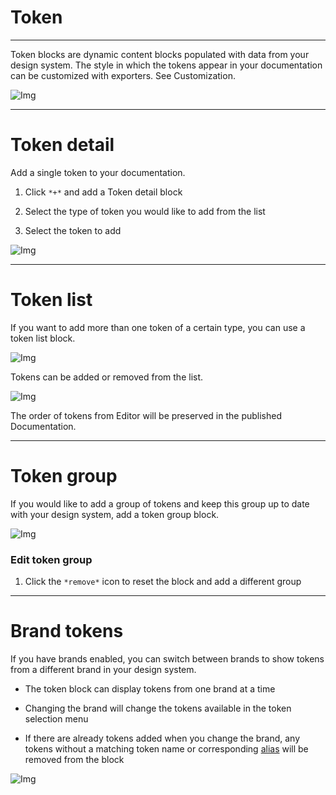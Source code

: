 
# Token

---

Token blocks are dynamic content blocks populated with data from your design system. The style in which the tokens appear in your documentation can be customized with exporters. See Customization.

![Img](https://studio-assets.supernova.io/design-systems/6475/46d58eb4-6dd1-4f64-9aba-caeacca11067.png?Expires=1972252800&Policy=eyJTdGF0ZW1lbnQiOlt7IlJlc291cmNlIjoiaHR0cHM6Ly9zdHVkaW8tYXNzZXRzLnN1cGVybm92YS5pby9kZXNpZ24tc3lzdGVtcy82NDc1LzQ2ZDU4ZWI0LTZkZDEtNGY2NC05YWJhLWNhZWFjY2ExMTA2Ny5wbmciLCJDb25kaXRpb24iOnsiRGF0ZUxlc3NUaGFuIjp7IkFXUzpFcG9jaFRpbWUiOjE5NzIyNTI4MDB9fX1dfQ__&Signature=g3H9JjIR~5DiTCysMprzvwXMmtmu~BurKpoWm4vhCpkF2DoDdm-wO4MpKFd-T~V8ECIlkUT6QE2H-~CLv0mhX9r-pDkthcpT1c636iWXzt3dZNbiDKzb6T7tOAJKwfFoA9WcbacheQywNzMGXt8iEPAQv79HYlOJBVu2hek4QmiRYQjPEqbCEqgmULqGuTI~NqMM1LFAw3TjrMd9Qs~-6GKfxoXRIH8~REbg~aRNlkgdyyuwcvJTqkOO0okqHoktHKjinSA~nGCPQZuRbo52X2P7dcvT6NJc1aIPJXYeuEPW0ZA9GX-m3ADBz353K1s3egHJ~jP8i12~0nQbhKpxpw__&Key-Pair-Id=APKAJGK34LCCAUR7N6LA)

---

# Token detail

Add a single token to your documentation.

1. Click `*+*` and add a Token detail block

1. Select the type of token you would like to add from the list

1. Select the token to add

![Img](https://studio-assets.supernova.io/design-systems/6475/2a872bcd-fb48-4f4b-9731-a2f8054e6579.png?Expires=1972252800&Policy=eyJTdGF0ZW1lbnQiOlt7IlJlc291cmNlIjoiaHR0cHM6Ly9zdHVkaW8tYXNzZXRzLnN1cGVybm92YS5pby9kZXNpZ24tc3lzdGVtcy82NDc1LzJhODcyYmNkLWZiNDgtNGY0Yi05NzMxLWEyZjgwNTRlNjU3OS5wbmciLCJDb25kaXRpb24iOnsiRGF0ZUxlc3NUaGFuIjp7IkFXUzpFcG9jaFRpbWUiOjE5NzIyNTI4MDB9fX1dfQ__&Signature=Edr7JQfOLsOG7ZaMEvJKqJJ5Yoy6BthitDOw8vgyL~aziJYFTFsl7kNKAw5AP0hYdvaYc9kcB07nCJMqw1UzjQu6FgrRr9YsxD3mFD~bEnkfugbWQqnUCcxdDrqE3iS03tH5cTzTfBx36oJ72t8fn83YSVh7S8eGnPy65jBbt1JgUL6-oUz5fp-XxF4OE7pQU6cc~Nr5H60UHmQxKDkQAwoFHHxbZDCBE0yuY-DZG6RY3D83fI8Bgc8E6I6cqgIV-BkS-Rw3yVZHixbpE1ognif3~LDBqV5eS~4Vlt4NCkSVIBz9vi4YPbutT97ThGcgFS5y3s~Z4j1weuUICUcaGw__&Key-Pair-Id=APKAJGK34LCCAUR7N6LA)

---

# Token list

If you want to add more than one token of a certain type, you can use a token list block.

![Img](https://studio-assets.supernova.io/design-systems/6475/d7d9507f-ab2e-4dfd-8bde-ac6661c588df.png?Expires=1972252800&Policy=eyJTdGF0ZW1lbnQiOlt7IlJlc291cmNlIjoiaHR0cHM6Ly9zdHVkaW8tYXNzZXRzLnN1cGVybm92YS5pby9kZXNpZ24tc3lzdGVtcy82NDc1L2Q3ZDk1MDdmLWFiMmUtNGRmZC04YmRlLWFjNjY2MWM1ODhkZi5wbmciLCJDb25kaXRpb24iOnsiRGF0ZUxlc3NUaGFuIjp7IkFXUzpFcG9jaFRpbWUiOjE5NzIyNTI4MDB9fX1dfQ__&Signature=WgCVFZSWDZZz-fQOfyxd0OpdoCZRBY0q~XcuPvTIcZLRJKUf5-3FWAno7CU8ZgHqH-p~v4Z6CJEUh-GC-ct8X5FUU-SCuICzfP4yow2l32CE0HkKHY5h1swl8IWLjezxO8OKs6E1TpiCvTXBO6T770RwuYC~B7krbbJd-HvNmpSQcSTSjLk4MxBkbt8h7StFCyskUWXGAiwVoON8cMP-s184c7Gc5Z1myTXmrfsYBRE7Jn743mFohZ1u3ZfMBHYhkNarlSMOmvmBtKCa9LK4hr~u1hEMOErBimpUYemqrTqLhh6-d41GBS5-BkqdU8i2EVQrWZaU8IE2QHJc9fXpVA__&Key-Pair-Id=APKAJGK34LCCAUR7N6LA)

Tokens can be added or removed from the list.

![Img](https://studio-assets.supernova.io/design-systems/6475/f4c21065-73dd-4f29-bbae-9c30550e7005.png?Expires=1972252800&Policy=eyJTdGF0ZW1lbnQiOlt7IlJlc291cmNlIjoiaHR0cHM6Ly9zdHVkaW8tYXNzZXRzLnN1cGVybm92YS5pby9kZXNpZ24tc3lzdGVtcy82NDc1L2Y0YzIxMDY1LTczZGQtNGYyOS1iYmFlLTljMzA1NTBlNzAwNS5wbmciLCJDb25kaXRpb24iOnsiRGF0ZUxlc3NUaGFuIjp7IkFXUzpFcG9jaFRpbWUiOjE5NzIyNTI4MDB9fX1dfQ__&Signature=NOG~N6oKfF64Pi5Ar9YLEJpj7Rx8WPHwuNUvIoCmIRMLmOkIMqytWgnM4tEWa0DFqAzsz-vXmhCZwAzYDHeHv2WtbGk-L1kEyfd1SZRucbDpyFdVmWtkP3Vcn0KoMMcbtIFWhhjC~fCMglZQ4S7M9NTb~GcO3w2igrSPiVzwsRbF6HJxtXTc-iG-Qk0Re2O7vJmG57rebO9BHgJ42siHk8x-wP0zeyJmA~JGTX7ZFZY2IyoqiAE66cihoBpIYeAHRxIJn6pHMwJP3VYfkJs5Wblat8wFIcZ5otCckXQjv8Nfnd3iYjoM8O15W5fsvQGApJomD0EFcpxg09xz4K7dmg__&Key-Pair-Id=APKAJGK34LCCAUR7N6LA)

The order of tokens from Editor will be preserved in the published Documentation.

---

# Token group

If you would like to add a group of tokens and keep this group up to date with your design system, add a token group block. 

![Img](https://studio-assets.supernova.io/design-systems/6475/4f6b4b3d-f42d-4f67-9b54-89f3b07866ba.png?Expires=1972252800&Policy=eyJTdGF0ZW1lbnQiOlt7IlJlc291cmNlIjoiaHR0cHM6Ly9zdHVkaW8tYXNzZXRzLnN1cGVybm92YS5pby9kZXNpZ24tc3lzdGVtcy82NDc1LzRmNmI0YjNkLWY0MmQtNGY2Ny05YjU0LTg5ZjNiMDc4NjZiYS5wbmciLCJDb25kaXRpb24iOnsiRGF0ZUxlc3NUaGFuIjp7IkFXUzpFcG9jaFRpbWUiOjE5NzIyNTI4MDB9fX1dfQ__&Signature=b-4rlbOObqFJ5Y~bWlXDxw3o56kAO~g1YQGZF3CqTOjLFyLiOwf2rA6MfCrw1Lq5kdzV8C0iJ9c7XQsKxEUPvArn4dadvDVAS2X8lwhRirhDxiB2bLmMQVGstpMvi6zI8HA3qyuyU5gsvj5vMyzp8MRGr4hqUk2o5LsjgntLS0F1oTljiImqFCgGZ-QSHmN8iPoI0YRnV3IoDlkVuG9kHqiZ5JZxbj5dZifzduaPLVpi~mryshKptX35UVBjthJazMf9SzI88wKYKYaxNRXn2Gox6shbpDgQcgSvLFGcm5CPTOpDyXxQWNscw0pg7NKuRcMdOPneU332Uc82ixpWTw__&Key-Pair-Id=APKAJGK34LCCAUR7N6LA)

### Edit token group

1. Click the `*remove*` icon to reset the block and add a different group

---

# Brand tokens

If you have brands enabled, you can switch between brands to show tokens from a different brand in your design system. 

- The token block can display tokens from one brand at a time

- Changing the brand will change the tokens available in the token selection menu

- If there are already tokens added when you change the brand, any tokens without a matching token name or corresponding [alias](https://learn.supernova.io/latest/design-systems/tokens/creating-aliases.html) will be removed from the block

![Img](https://studio-assets.supernova.io/design-systems/6475/28b43f1f-a73a-447a-832d-c4be353f2957.png?Expires=1972252800&Policy=eyJTdGF0ZW1lbnQiOlt7IlJlc291cmNlIjoiaHR0cHM6Ly9zdHVkaW8tYXNzZXRzLnN1cGVybm92YS5pby9kZXNpZ24tc3lzdGVtcy82NDc1LzI4YjQzZjFmLWE3M2EtNDQ3YS04MzJkLWM0YmUzNTNmMjk1Ny5wbmciLCJDb25kaXRpb24iOnsiRGF0ZUxlc3NUaGFuIjp7IkFXUzpFcG9jaFRpbWUiOjE5NzIyNTI4MDB9fX1dfQ__&Signature=KZUILSfaqY72SvGtJI17LAPwy~fyCmoObwcxrQAKRLL-Eo~8ScZlgT5HfEQ8niPj5DXxlVu9Tr6Awbrqi5eVRG8G1xBdsLiEmkSRVsFJd4wZn65xpn6td09qEBrwbb8riYEUTZ1FhiMlpCGW3ie~hYxjnese-Gx5mT7IeskokqRpn5EAh127SjDQ6G0ED~pf3uy4fAdYijglHeICUK1HCYikbzNLCrchOiHewE2pHUKXASlSykr-FaPyHpehPQZNPJwJU1dAG-9x4uzr6KsmnvszUHwnMwf7WiSdIqSHgQkRsxhZ7XQkxVAir0e90OR4WxJze1tCCLYptOys6bWfmw__&Key-Pair-Id=APKAJGK34LCCAUR7N6LA)